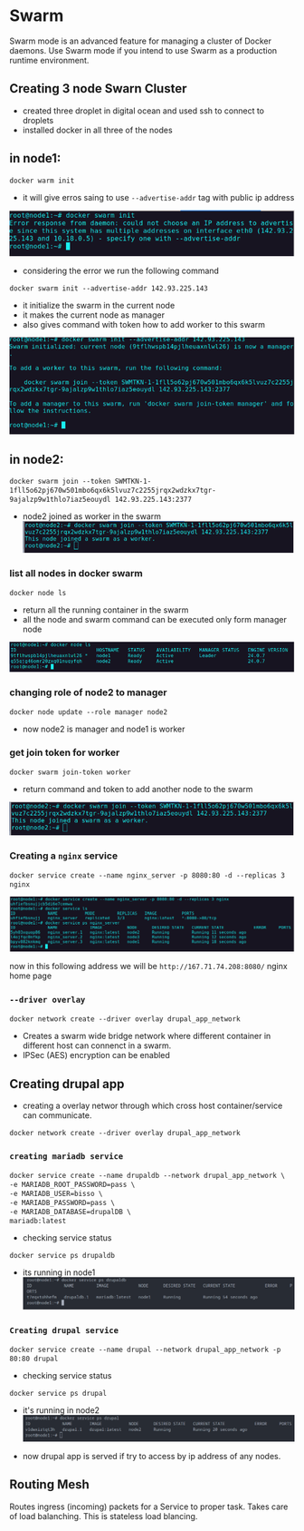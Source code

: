 # Swarm

Swarm mode is an advanced feature for managing a cluster of Docker daemons. Use Swarm mode if you intend to use Swarm as a production runtime environment.

## Creating 3 node Swarn Cluster

- created three droplet in digital ocean and used ssh to connect to droplets
- installed docker in all three of the nodes

## in node1:

```shell
docker warm init
```

- it will give erros saing to use `--advertise-addr` tag with public ip address

![swarm init](resources/imgs/service_advertise_addr.png)

- considering the error we run the following command

```shell
docker swarm init --advertise-addr 142.93.225.143
```

- it initialize the swarm in the current node
- it makes the current node as manager
- also gives command with token how to add worker to this swarm

![swarm init](resources/imgs/swarm_init.png)

## in node2:

```shell
docker swarm join --token SWMTKN-1-1fll5o62pj670w501mbo6qx6k5lvuz7c2255jrqx2wdzkx7tgr-9ajalzp9w1thlo7iaz5eouydl 142.93.225.143:2377
```

- node2 joined as worker in the swarm
  ![swarm join --token](resources/imgs/swarm_join_token.png)

### list all nodes in docker swarm

```shell
docker node ls
```

- return all the running container in the swarm
- all the node and swarm command can be executed only form manager node

![docker node ls](resources/imgs/docker_node_ls.png)

### changing role of node2 to manager

```shell
docker node update --role manager node2
```

- now node2 is manager and node1 is worker

### get join token for worker

```shell
docker swarm join-token worker
```

- return command and token to add another node to the swarm

![swarm join-token worker](resources/imgs/swarm_join_token.png)

### Creating a `nginx` service

```shell
docker service create --name nginx_server -p 8080:80 -d --replicas 3 nginx
```

![service create replicas](resources/imgs/service_create_replicas.png)

now in this following address we will be `http://167.71.74.208:8080/` nginx home page

### `--driver overlay `

```shell
docker network create --driver overlay drupal_app_network
```

- Creates a swarm wide bridge network where different container in different host can connenct in a swarm.
- IPSec (AES) encryption can be enabled

## Creating drupal app

- creating a overlay networ through which cross host container/service can communicate.

```shell
docker network create --driver overlay drupal_app_network
```

### `creating mariadb service`

```shell
docker service create --name drupaldb --network drupal_app_network \
-e MARIADB_ROOT_PASSWORD=pass \
-e MARIADB_USER=bisso \
-e MARIADB_PASSWORD=pass \
-e MARIADB_DATABASE=drupalDB \
mariadb:latest
```

- checking service status

```shell
docker service ps drupaldb
```

- its running in node1
  ![service ps drupaldb](resources/imgs/service_ps_drupaldb.png)

### `Creating drupal service`

```shell
docker service create --name drupal --network drupal_app_network -p 80:80 drupal
```

- checking service status

```shell
docker service ps drupal
```

- it's running in node2
  ![service ps drupal](resources/imgs/service_ps_drupal.png)

- now drupal app is served if try to access by ip address of any nodes.

## Routing Mesh

Routes ingress (incoming) packets for a Service to proper task.
Takes care of load balanching.
This is stateless load blancing.
